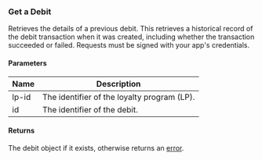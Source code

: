 ### Get a Debit

Retrieves the details of a previous debit. This retrieves a historical record of the debit transaction when it was created, including whether the transaction succeeded or failed. Requests must be signed with your app's credentials.

#### Parameters

<table>
    <thead>
        <tr>
            <th>Name</th>
            <th>Description</th>
        </tr>
    </thead>
    <tbody>
        <tr>
            <td>lp-id</td>
            <td>The identifier of the loyalty program (LP).</td>
        </tr>
        <tr>
            <td>id</td>
            <td>The identifier of the debit.</td>
        </tr>
    </tbody>
</table>

#### Returns

The debit object if it exists, otherwise returns an [error](./?doc=reference-manual#errors).


